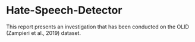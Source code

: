 # Hate-Speech-Detector
This report presents an investigation that has been conducted on the OLID (Zampieri et al., 2019) dataset. 
